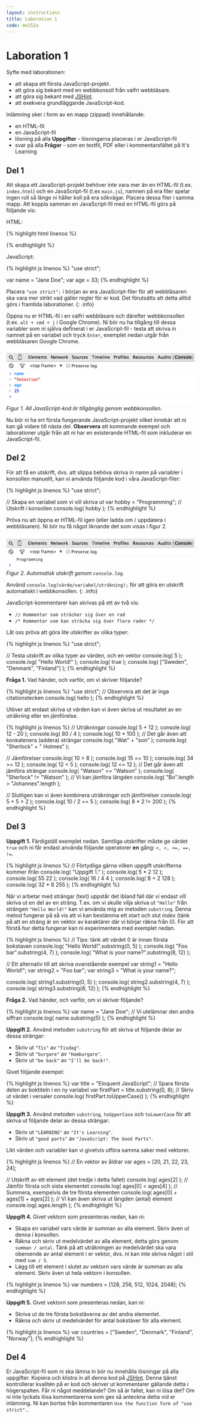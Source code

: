 ```yaml
---
layout: instructions
title: Laboration 1
code: me152a
---
```


# Laboration 1

Syfte med laborationen:

* att skapa ett första JavaScript-projekt.
* att göra sig bekant med en webbkonsoll från valfri webbläsare.
* att göra sig bekant med [JSHint](http://jshint.com/).
* att exekvera grundläggande JavaScript-kod.

Inlämning sker i form av en mapp (zippad) innehållande:

* en HTML-fil
* en JavaScript-fil
* lösning på alla __Uppgifter__ - lösningarna placeras i er JavaScript-fil
* svar på alla __Frågor__ - som en textfil, PDF eller i kommentarsfältet på It's Learning

## Del 1

Att skapa ett JavaScript-projekt behöver inte vara mer än en HTML-fil (t.ex. `index.html`) och en JavaScript-fil (t.ex `main.js`), namnen på era filer spelar ingen roll så länge ni håller koll på era sökvägar. Placera dessa filer i samma mapp. Att koppla samman en JavaScript-fil med en HTML-fil görs på följande vis:

HTML:

{% highlight html linenos %}
<!doctype html>
<html>
    <head>
        <meta charset="utf-8">
        <title>JavaScript Test</title>
    </head>
    <body>
        <!--
        Observera att vi placerar alltid <script>
        precis innan vi stänger <body>, dvs. sist.
        -->
        <script src="main.js"></script>
    </body>
</html>
{% endhighlight %}

JavaScript:

{% highlight js linenos %}
"use strict";

var name = "Jane Doe";
var age = 33;
{% endhighlight %}

Placera `"use strict";` i början av era JavaScript-filer för att webbläsaren ska vara mer strikt vad gäller regler för er kod. Det förutsätts att detta alltid görs i framtida laborationer.
{: .info}

Öppna nu er HTML-fil i en valfri webbläsare och därefter webbkonsollen (t.ex. `alt + cmd + j` i Google Chrome). Ni bör nu ha tillgång till dessa variabler som ni själva definerat i er JavaScript-fil - testa att skriva in namnet på en variabel och tryck `Enter`, exemplet nedan utgår från webbläsaren Google Chrome.

![Webbkonsollen](images/webconsole_1.png) _Figur 1. All JavaScript-kod är tillgänglig genom webbkonsollen._

Nu bör ni ha ert första fungerande JavaScript-projekt vilket innebär att ni kan gå vidare till nästa del. __Observera__ att kommande exempel och laborationer utgår från att ni har en existerande HTML-fil som inkluderar en JavaScript-fil.

## Del 2

För att få en utskrift, dvs. att slippa behöva skriva in namn på variabler i konsollen manuellt, kan vi använda följande kod i våra JavaScript-filer:

{% highlight js linenos %}
"use strict";

// Skapa en variabel som vi vill skriva ut
var hobby = "Programming";
// Utskrift i konsollen
console.log( hobby );
{% endhighlight %}

Pröva nu att öppna er HTML-fil igen (eller ladda om / uppdatera i webbläsaren). Ni bör nu få något liknande det som visas i figur 2.

![Webbkonsollen](images/webconsole_2.png) _Figur 2. Automatisk utskrift genom `console.log`._

Använd `console.log(värde/variabel/uträkning);` för att göra en utskrift automatiskt i webbkonsollen.
{: .info}

JavaScript-kommentarer kan skrivas på ett av två vis:

* `// Kommentar som sträcker sig över en rad`
* `/* Kommentar som kan sträcka sig över flera rader */`

Låt oss pröva att göra lite utskrifter av olika typer:

{% highlight js linenos %}
"use strict";

// Testa utskrift av olika typer av värden, och en vektor
console.log( 5 );
console.log( "Hello World!" );
console.log( true );
console.log( ["Sweden", "Denmark", "Finland"] );
{% endhighlight %}

__Fråga 1.__ Vad händer, och varför, om vi skriver följande?

{% highlight js linenos %}
"use strict";
// Observera att det är inga citationstecken
console.log( hello );
{% endhighlight %}

Utöver att endast skriva ut värden kan vi även skriva ut resultatet av en uträkning eller en jämförelse.

{% highlight js linenos %}
// Uträkningar
console.log( 5 + 12 );
console.log( 12 - 20 );
console.log( 80 / 4 );
console.log( 10 * 100 );
// Det går även att konkatenera (addera) strängar
console.log( "Wat" + "son" );
console.log( "Sherlock" + " Holmes" );

// Jämförelser
console.log( 10 > 8 );
console.log( 15 == 10 );
console.log( 34 >= 12 );
console.log( 12 < 5 );
console.log( 12 <= 12 );
// Det går även att jämföra strängar
console.log( "Watson" == "Watson" );
console.log( "Sherlock" != "Watson" );
// Vi kan jämföra längden
console.log( "Bo".length > "Johannes".length );

// Slutligen kan vi även kombinera uträkningar och jämförelser
console.log( 5 + 5 > 2 );
console.log( 10 / 2 == 5 );
console.log( 8 * 2 != 200 );
{% endhighlight %}

## Del 3

__Uppgift 1.__ Färdigställ exemplet nedan. Samtliga utskrifter måste ge värdet `true` och ni får endast använda följande operatorer __en__ gång: `<, >, <=, ==, !=`.

{% highlight js linenos %}
// Förtydliga gärna vilken uppgift utskrifterna kommer ifrån
console.log( "Uppgift 1." );
console.log( 5 * 2   12 );
console.log( 55   22 );
console.log( 16 / 4   4 );
console.log( 8 + 2   128 );
console.log( 32 * 8   255 );
{% endhighlight %}

När vi arbetar med strängar (text) uppstår det ibland fall där vi endast vill skriva ut en del av en sträng. T.ex. om vi skulle vilja skriva ut `"Hello"` från strängen `"Hello World!"` kan vi använda mig av metoden `substring`. Denna metod fungerar på så vis att vi kan bestämma ett start och slut _index_ (tänk på att en sträng är en vektor av karaktärer där vi börjar räkna från 0). För att förstå hur detta fungerar kan ni experimentera med exemplet nedan.

{% highlight js linenos %}
// Tips: tänk att värdet 0 är innan första bokstaven
console.log( "Hello World!".substring(0, 5) );
console.log( "Foo bar".substring(4, 7) );
console.log( "What is your name?".substring(8, 12) );

// Ett alternativ till att skriva ovanstående exempel
var string1 = "Hello World!";
var string2 = "Foo bar";
var string3 = "What is your name?";

console.log( string1.substring(0, 5) );
console.log( string2.substring(4, 7) );
console.log( string3.substring(8, 12) );
{% endhighlight %}

__Fråga 2.__ Vad händer, och varför, om vi skriver följande?

{% highlight js linenos %}
var name = "Jane Doe";
// Vi utelämnar den andra siffran
console.log( name.substring(5) );
{% endhighlight %}

__Uppgift 2.__ Använd metoden `substring` för att skriva ut följande delar av dessa strängar:

* Skriv ut `"Tis"` av `"Tisdag"`.
* Skriv ut `"burgare"` av `"Hamburgare"`.
* Skriv ut `"be back"` av `"I'll be back!"`.

Givet följande exempel:

{% highlight js linenos %}
var title = "Eloquent JavaScript";
// Spara första delen av boktiteln i en ny variabel
var firstPart = title.substring(0, 8);
// Skriv ut värdet i versaler
console.log( firstPart.toUpperCase() );
{% endhighlight %}

__Uppgift 3.__ Använd metoden `substring`, `toUpperCase` och `toLowerCase` för att skriva ut följande delar av dessa strängar:

* Skriv ut `"LEARNING"` av `"It's Learning"`.
* Skriv ut `"good parts"` av `"JavaScript: The Good Parts"`.

Likt värden och variabler kan vi givetvis utföra samma saker med vektorer.

{% highlight js linenos %}
// En vektor av åldrar
var ages = [20, 21, 22, 23, 24];

// Utskrift av ett element (det tredje i detta fallet)
console.log( ages[2] );
// Jämför första och sista elementet
console.log( ages[0] < ages[4] );
// Summera, exempelvis de tre första elementen
console.log( ages[0] + ages[1] + ages[2] );
// Vi kan även skriva ut längden (antal) element
console.log( ages.length );
{% endhighlight %}

__Uppgift 4.__ Givet vektorn som presenteras nedan, kan ni:

* Skapa en variabel vars värde är summan av alla element. Skriv även ut denna i konsollen.
* Räkna och skriv ut medelvärdet av alla element, detta görs genom `summan / antal`. Tänk på att uträkningen av medelvärdet ska vara oberoende av antal element i er vektor, dvs. ni kan inte skriva något i stil med `sum / 5`.
* Lägg till ett element i slutet av vektorn vars värde är summan av alla element. Skriv även ut hela vektorn i konsollen.

{% highlight js linenos %}
var numbers = [128, 256, 512, 1024, 2048];
{% endhighlight %}

__Uppgift 5.__ Givet vektorn som presenteras nedan, kan ni:

* Skriva ut de tre första bokstäverna av det andra elementet.
* Räkna och skriv ut medelvärdet för antal bokstäver för alla element.

{% highlight js linenos %}
var countries = ["Sweden", "Denmark", "Finland", "Norway"];
{% endhighlight %}

## Del 4

Er JavaScript-fil som ni ska lämna in bör nu innehålla lösningar på alla uppgifter. Kopiera och klistra in all denna kod på [JSHint](http://jshint.com). Denna tjänst kontrollerar kvalitén på er kod och skriver ut kommentarer gällande detta i högerspalten. Får ni något meddelande? Om så är fallet, kan ni lösa det? Om ni inte lyckats lösa kommentarerna som ges så anteckna detta vid er inlämning. Ni kan bortse från kommentaren `Use the function form of "use strict".`.
